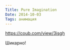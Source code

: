 ```yaml
---
Title: Pure Imagination
Date: 2014-10-03
Tags: анимация
---
```


https://coub.com/view/3isgh

Шикарно!